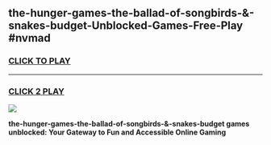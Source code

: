 
## the-hunger-games-the-ballad-of-songbirds-&-snakes-budget-Unblocked-Games-Free-Play #nvmad
<h3>
<a href="https://us.freeplayer.one?title=the-hunger-games-the-ballad-of-songbirds-&-snakes-budget&ref=9M">CLICK TO PLAY</a></h3>
<hr>

<h3>
<a href="https://us.freeplayer.one?title=the-hunger-games-the-ballad-of-songbirds-&-snakes-budget&ref=9M">CLICK 2 PLAY</a>
  
</h3>

<a href="https://us.freeplayer.one?title=the-hunger-games-the-ballad-of-songbirds-&-snakes-budget&ref=9M"><img src="https://clearcache.store/games.png"></a>


**the-hunger-games-the-ballad-of-songbirds-&-snakes-budget games unblocked: Your Gateway to Fun and Accessible Online Gaming**
